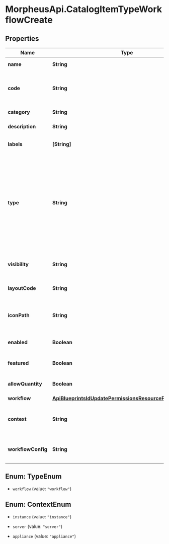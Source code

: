# MorpheusApi.CatalogItemTypeWorkflowCreate

## Properties

Name | Type | Description | Notes
------------ | ------------- | ------------- | -------------
**name** | **String** | Catalog Item Type name | [optional] 
**code** | **String** | Useful shortcode for provisioning naming schemes and export reference. | [optional] 
**category** | **String** | Catalog Item Type category | [optional] 
**description** | **String** | Catalog Item Type description | [optional] 
**labels** | **[String]** | Array of label strings, can be used for filtering. | [optional] 
**type** | **String** | Type, &#x60;instance&#x60;, &#x60;blueprint&#x60; or &#x60;workflow&#x60;. This determines whether an Instance or App will be provisioned. Instance types require a config and blueprint requires a blueprint and appSpec, while workflow types requires a workflow and context. | [optional] 
**visibility** | **String** | Visibility - Set to public to allow all tenants | [optional] [default to &#39;private&#39;]
**layoutCode** | **String** | Identifier primarily used for Plugin Catalog Item Types | [optional] 
**iconPath** | **String** | Icon Path, relative location of an icon image, eg. /assets/containers-png/nginx.png. | [optional] 
**enabled** | **Boolean** | Can be used to enable / disable the catalog item type. | [optional] [default to true]
**featured** | **Boolean** | Can be used to feature the catalog item type. | [optional] [default to false]
**allowQuantity** | **Boolean** | Can users order more than one of this item at a time. | [optional] [default to false]
**workflow** | [**ApiBlueprintsIdUpdatePermissionsResourcePermissionSites**](ApiBlueprintsIdUpdatePermissionsResourcePermissionSites.md) |  | 
**context** | **String** | Context for running the workflow, determines if a target resource must be selected. | [optional] 
**workflowConfig** | **String** | Configuration object that contains settings for the workflow. | [optional] 



## Enum: TypeEnum


* `workflow` (value: `"workflow"`)





## Enum: ContextEnum


* `instance` (value: `"instance"`)

* `server` (value: `"server"`)

* `appliance` (value: `"appliance"`)




